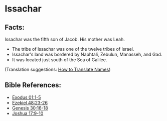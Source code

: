 # Issachar #

## Facts: ##

Issachar was the fifth son of Jacob. His mother was Leah.

* The tribe of Issachar was one of the twelve tribes of Israel.
* Issachar's land was bordered by Naphtali, Zebulun, Manasseh, and Gad.
* It was located just south of the Sea of Galilee. 

(Translation suggestions: [How to Translate Names](en/ta-vol1/translate/man/translate-names))



## Bible References: ##

* [Exodus 01:1-5](en/tn/exo/help/01/01)
* [Ezekiel 48:23-26](en/tn/ezk/help/48/23)
* [Genesis 30:16-18](en/tn/gen/help/30/16)
* [Joshua 17:9-10](en/tn/jos/help/17/09)